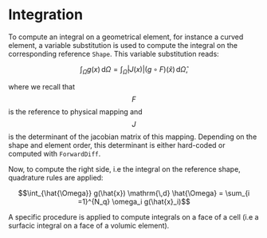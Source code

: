 # Integration

To compute an integral on a geometrical element, for instance a curved element, a variable substitution is used to compute the integral on the corresponding reference `Shape`. This variable substitution reads:

```math
\int_\Omega g(x) \mathrm{\,d} \Omega = \int_{\hat{\Omega}} |J(x)| \left(g \circ F \right)(\hat{x}) \mathrm{\,d} \hat{\Omega},
```

where we recall that $$F$$ is the reference to physical mapping and $$J$$ is the determinant of the jacobian matrix of this mapping. Depending on the shape and element order, this determinant is either hard-coded or computed with `ForwardDiff`.

Now, to compute the right side, i.e the integral on the reference shape, quadrature rules are applied:

```math
\int_{\hat{\Omega}} g(\hat{x}) \mathrm{\,d} \hat{\Omega} = \sum_{i =1}^{N_q} \omega_i g(\hat{x}_i)
```

A specific procedure is applied to compute integrals on a face of a cell (i.e a surfacic integral on a face of a volumic element).
